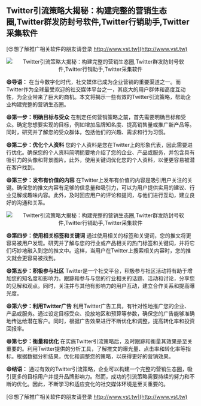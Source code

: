 ## **Twitter引流策略大揭秘：构建完整的营销生态圈,Twitter群发防封号软件,Twitter行销助手,Twitter采集软件**

[😍想了解推广相关软件的朋友请登录 http://www.vst.tw](http://www.vst.tw)

 <center><img src="https://vst.tw/MP4/tuiguang/png/7.png" alt="Twitter引流策略大揭秘：构建完整的营销生态圈,Twitter群发防封号软件,Twitter行销助手,Twitter采集软件"></center>

**😄导语：**
在当今数字化时代，社交媒体已成为企业营销的重要渠道之一。而Twitter作为全球最受欢迎的社交媒体平台之一，其庞大的用户群体和高度互动性，为企业带来了巨大的商机。本文将揭示一些有效的Twitter引流策略，帮助企业构建完整的营销生态圈。

**😄第一步：明确目标与受众**
在制定任何营销策略之前，首先需要明确目标和受众。确定您想要实现的目标，例如增加品牌知名度、提高销售量或推广新产品等。同时，研究并了解您的受众群体，包括他们的兴趣、需求和行为习惯。

**😄第二步：优化个人资料**
您的个人资料是您在Twitter上的形象代表，因此需要进行优化。确保您的个人资料简明扼要地介绍了您的企业、产品或服务，并包含具有吸引力的头像和背景图片。此外，使用关键词优化您的个人资料，以便更容易被潜在客户找到。

**😄第三步：发布有价值的内容**
在Twitter上发布有价值的内容是吸引用户关注的关键。确保您的推文内容有足够的信息量和吸引力，可以为用户提供实用的建议、行业见解或趣味内容。此外，及时回应用户的评论和提问，与他们进行互动，建立良好的沟通和关系。

 <center><img src="https://vst.tw/MP4/tuiguang/png/7.png" alt="Twitter引流策略大揭秘：构建完整的营销生态圈,Twitter群发防封号软件,Twitter行销助手,Twitter采集软件"></center>

**😄第四步：使用相关标签和关键词**
通过使用相关的标签和关键词，您的推文将更容易被用户发现。研究并了解与您的行业或产品相关的热门标签和关键词，并将它们巧妙地融入到您的推文中。这样，当用户在Twitter上搜索相关内容时，您的推文就会更容易被找到。

**😄第五步：积极参与社区**
Twitter是一个社交平台，积极参与社区活动将有助于增加您的知名度和影响力。跟踪和参与与您的行业相关的话题、活动和讨论，分享您的见解和观点。同时，关注并与其他有影响力的用户互动，建立合作关系和提高曝光度。

**😄第六步：利用Twitter广告**
利用Twitter广告工具，有针对性地推广您的企业、产品或服务。通过设定目标受众、投放地区和预算等参数，确保您的广告能够准确地传达给潜在客户。同时，根据广告效果进行不断优化和调整，提高转化率和投资回报率。

**😄第七步：衡量和优化**
在实施Twitter引流策略后，及时跟踪和衡量其效果是至关重要的。利用Twitter提供的分析工具，了解推文的曝光量、点击率和转化率等指标。根据数据分析结果，优化和调整您的策略，以获得更好的营销效果。

**😄结语：**
通过有效的Twitter引流策略，企业可以构建一个完整的营销生态圈，吸引更多的目标用户并提升品牌影响力。然而，成功的引流策略需要持续的努力和不断的优化。因此，不断学习和适应变化的社交媒体环境是至关重要的。

[😍想了解推广相关软件的朋友请登录 http://www.vst.tw](http://www.vst.tw)




